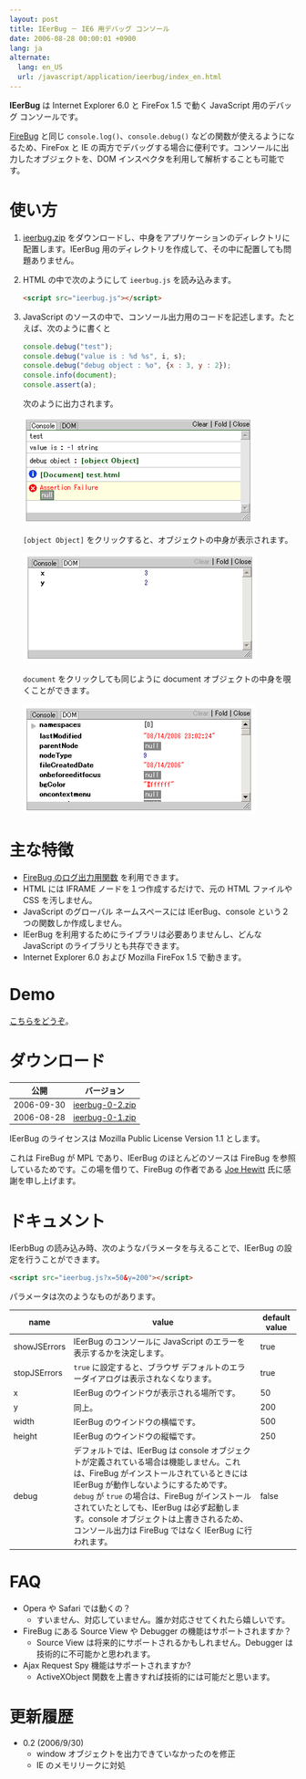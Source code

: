 ```yaml
---
layout: post
title: IEerBug － IE6 用デバッグ コンソール
date: 2006-08-28 00:00:01 +0900
lang: ja
alternate:
  lang: en_US
  url: /javascript/application/ieerbug/index_en.html
---
```

**IEerBug** は Internet Explorer 6.0 と FireFox 1.5 で動く JavaScript 用のデバッグ コンソールです。

[FireBug](https://addons.mozilla.org/firefox/1843/) と同じ `console.log()`、`console.debug()` などの関数が使えるようになるため、FireFox と IE の両方でデバッグする場合に便利です。コンソールに出力したオブジェクトを、DOM インスペクタを利用して解析することも可能です。


使い方
======

1. <a href="ieerbug-0-2.zip">ieerbug.zip</a> をダウンロードし、中身をアプリケーションのディレクトリに配置します。IEerBug 用のディレクトリを作成して、その中に配置しても問題ありません。

2. HTML の中で次のようにして `ieerbug.js` を読み込みます。

   ```html
   <script src="ieerbug.js"></script>
   ```

3. JavaScript のソースの中で、コンソール出力用のコードを記述します。たとえば、次のように書くと

   ```javascript
   console.debug("test");
   console.debug("value is : %d %s", i, s);
   console.debug("debug object : %o", {x : 3, y : 2});
   console.info(document);
   console.assert(a);
   ```
   次のように出力されます。

   <img src="screen1.gif" width="403" height="188">

   `[object Object]` をクリックすると、オブジェクトの中身が表示されます。

   <img src="screen2.gif" width="409" height="193">

   `document` をクリックしても同じように document オブジェクトの中身を覗くことができます。

   <img src="screen3.gif" width="409" height="193">


主な特徴
========

* [FireBug のログ出力用関数](http://joehewitt.com/software/firebug/docs.php) を利用できます。
* HTML には IFRAME ノードを１つ作成するだけで、元の HTML ファイルや CSS を汚しません。
* JavaScript のグローバル ネームスペースには IEerBug、console という２つの関数しか作成しません。
* IEerBug を利用するためにライブラリは必要ありませんし、どんな JavaScript のライブラリとも共存できます。
* Internet Explorer 6.0 および Mozilla FireFox 1.5 で動きます。


Demo
====

[こちらをどうぞ](./demo/)。


ダウンロード
============

公開      |バージョン
----------|----------
2006-09-30|<a href="ieerbug-0-2.zip">ieerbug-0-2.zip</a>
2006-08-28|<a href="ieerbug-0-1.zip">ieerbug-0-1.zip</a>

IEerBug のライセンスは Mozilla Public License Version 1.1 とします。

これは FireBug が MPL であり、IEerBug のほとんどのソースは FireBug を参照しているためです。この場を借りて、FireBug の作者である <a href="http://www.joehewitt.com/">Joe Hewitt</a> 氏に感謝を申し上げます。


ドキュメント
============

IEerbBug の読み込み時、次のようなパラメータを与えることで、IEerBug の設定を行うことができます。

```html
<script src="ieerbug.js?x=50&y=200"></script>
```

パラメータは次のようなものがあります。

name|value|default value
----|-----|-------------
showJSErrors|IEerBug のコンソールに JavaScript のエラーを表示するかを決定します。|true
stopJSErrors|`true` に設定すると、ブラウザ デフォルトのエラーダイアログは表示されなくなります。|true
x|IEerBug のウインドウが表示される場所です。|50
y|同上。|200
width|IEerBug のウインドウの横幅です。|500
height|IEerBug のウインドウの縦幅です。|250
debug|デフォルトでは、IEerBug は console オブジェクトが定義されている場合は機能しません。これは、FireBug がインストールされているときには IEerBug が動作しないようにするためです。<br>`debug` が `true` の場合は、FireBug がインストールされていたとしても、IEerBug は必ず起動します。console オブジェクトは上書きされるため、コンソール出力は FireBug ではなく IEerBug に行われます。|false


FAQ
===

* Opera や Safari では動くの？
  * すいません、対応していません。誰か対応させてくれたら嬉しいです。
* FireBug にある Source View や Debugger の機能はサポートされますか？
  * Source View は将来的にサポートされるかもしれません。Debugger は技術的に不可能かと思われます。
* Ajax Request Spy 機能はサポートされますか?
  * ActiveXObject 関数を上書きすれば技術的には可能だと思います。


更新履歴
========

* 0.2 (2006/9/30)
  * window オブジェクトを出力できていなかったのを修正
  * IE のメモリリークに対処
